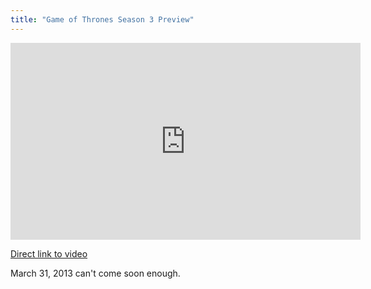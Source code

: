 ```yaml
---
title: "Game of Thrones Season 3 Preview"
---
```

<p><iframe width="560" height="315" src="https://www.youtube.com/embed/2yj0e0r_yLI" frameborder="0" allowfullscreen></iframe></p>
<p><a href="https://youtu.be/2yj0e0r_yLI">Direct link to video</a></p>
<p>March 31, 2013 can't come soon enough.</p>
